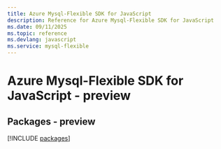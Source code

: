 ```yaml
---
title: Azure Mysql-Flexible SDK for JavaScript
description: Reference for Azure Mysql-Flexible SDK for JavaScript
ms.date: 09/11/2025
ms.topic: reference
ms.devlang: javascript
ms.service: mysql-flexible
---
```

# Azure Mysql-Flexible SDK for JavaScript - preview
## Packages - preview
[!INCLUDE [packages](mysql-flexible-index.md)]